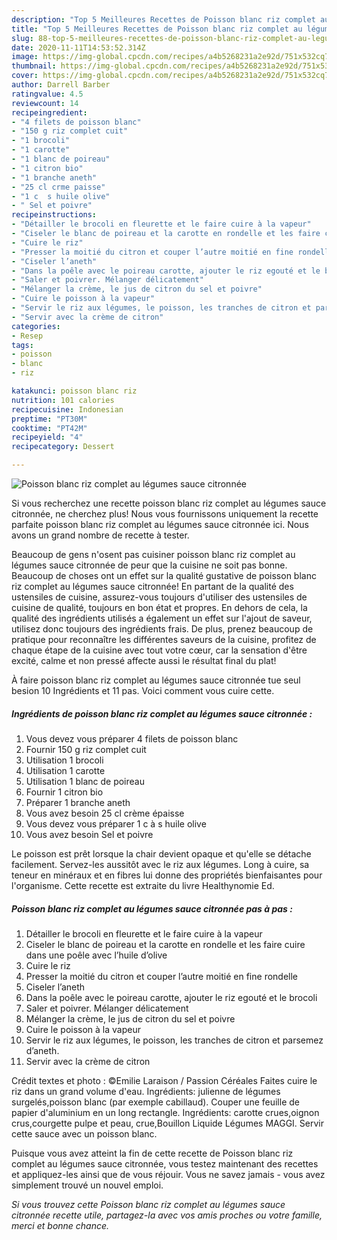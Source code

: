 ```yaml
---
description: "Top 5 Meilleures Recettes de Poisson blanc riz complet au légumes sauce citronnée"
title: "Top 5 Meilleures Recettes de Poisson blanc riz complet au légumes sauce citronnée"
slug: 88-top-5-meilleures-recettes-de-poisson-blanc-riz-complet-au-legumes-sauce-citronnee
date: 2020-11-11T14:53:52.314Z
image: https://img-global.cpcdn.com/recipes/a4b5268231a2e92d/751x532cq70/poisson-blanc-riz-complet-au-legumes-sauce-citronnee-photo-principale-de-la-recette.jpg
thumbnail: https://img-global.cpcdn.com/recipes/a4b5268231a2e92d/751x532cq70/poisson-blanc-riz-complet-au-legumes-sauce-citronnee-photo-principale-de-la-recette.jpg
cover: https://img-global.cpcdn.com/recipes/a4b5268231a2e92d/751x532cq70/poisson-blanc-riz-complet-au-legumes-sauce-citronnee-photo-principale-de-la-recette.jpg
author: Darrell Barber
ratingvalue: 4.5
reviewcount: 14
recipeingredient:
- "4 filets de poisson blanc"
- "150 g riz complet cuit"
- "1 brocoli"
- "1 carotte"
- "1 blanc de poireau"
- "1 citron bio"
- "1 branche aneth"
- "25 cl crme paisse"
- "1 c  s huile olive"
- " Sel et poivre"
recipeinstructions:
- "Détailler le brocoli en fleurette et le faire cuire à la vapeur"
- "Ciseler le blanc de poireau et la carotte en rondelle et les faire cuire dans une poêle avec l’huile d’olive"
- "Cuire le riz"
- "Presser la moitié du citron et couper l’autre moitié en fine rondelle"
- "Ciseler l’aneth"
- "Dans la poêle avec le poireau carotte, ajouter le riz egouté et le brocoli"
- "Saler et poivrer. Mélanger délicatement"
- "Mélanger la crème, le jus de citron du sel et poivre"
- "Cuire le poisson à la vapeur"
- "Servir le riz aux légumes, le poisson, les tranches de citron et parsemez d’aneth."
- "Servir avec la crème de citron"
categories:
- Resep
tags:
- poisson
- blanc
- riz

katakunci: poisson blanc riz 
nutrition: 101 calories
recipecuisine: Indonesian
preptime: "PT30M"
cooktime: "PT42M"
recipeyield: "4"
recipecategory: Dessert

---
```



![Poisson blanc riz complet au légumes sauce citronnée](https://img-global.cpcdn.com/recipes/a4b5268231a2e92d/751x532cq70/poisson-blanc-riz-complet-au-legumes-sauce-citronnee-photo-principale-de-la-recette.jpg)

Si vous recherchez une recette poisson blanc riz complet au légumes sauce citronnée, ne cherchez plus! Nous vous fournissons uniquement la recette parfaite poisson blanc riz complet au légumes sauce citronnée ici. Nous avons un grand nombre de recette à tester.

Beaucoup de gens n'osent pas cuisiner poisson blanc riz complet au légumes sauce citronnée de peur que la cuisine ne soit pas bonne. Beaucoup de choses ont un effet sur la qualité gustative de poisson blanc riz complet au légumes sauce citronnée! En partant de la qualité des ustensiles de cuisine, assurez-vous toujours d'utiliser des ustensiles de cuisine de qualité, toujours en bon état et propres. En dehors de cela, la qualité des ingrédients utilisés a également un effet sur l'ajout de saveur, utilisez donc toujours des ingrédients frais. De plus, prenez beaucoup de pratique pour reconnaître les différentes saveurs de la cuisine, profitez de chaque étape de la cuisine avec tout votre cœur, car la sensation d'être excité, calme et non pressé affecte aussi le résultat final du plat!

<!--inarticleads1-->

À faire poisson blanc riz complet au légumes sauce citronnée tue seul besion 10 Ingrédients et 11 pas. Voici comment vous cuire cette.

##### Ingrédients de poisson blanc riz complet au légumes sauce citronnée :

1. Vous devez vous préparer 4 filets de poisson blanc
1. Fournir 150 g riz complet cuit
1. Utilisation 1 brocoli
1. Utilisation 1 carotte
1. Utilisation 1 blanc de poireau
1. Fournir 1 citron bio
1. Préparer 1 branche aneth
1. Vous avez besoin 25 cl crème épaisse
1. Vous devez vous préparer 1 c à s huile olive
1. Vous avez besoin  Sel et poivre


Le poisson est prêt lorsque la chair devient opaque et qu&#39;elle se détache facilement. Servez-les aussitôt avec le riz aux légumes. Long à cuire, sa teneur en minéraux et en fibres lui donne des propriétés bienfaisantes pour l&#39;organisme. Cette recette est extraite du livre Healthynomie Ed. 

<!--inarticleads2-->

##### Poisson blanc riz complet au légumes sauce citronnée pas à pas :

1. Détailler le brocoli en fleurette et le faire cuire à la vapeur
1. Ciseler le blanc de poireau et la carotte en rondelle et les faire cuire dans une poêle avec l’huile d’olive
1. Cuire le riz
1. Presser la moitié du citron et couper l’autre moitié en fine rondelle
1. Ciseler l’aneth
1. Dans la poêle avec le poireau carotte, ajouter le riz egouté et le brocoli
1. Saler et poivrer. Mélanger délicatement
1. Mélanger la crème, le jus de citron du sel et poivre
1. Cuire le poisson à la vapeur
1. Servir le riz aux légumes, le poisson, les tranches de citron et parsemez d’aneth.
1. Servir avec la crème de citron


Crédit textes et photo : ©Emilie Laraison / Passion Céréales Faites cuire le riz dans un grand volume d&#39;eau. Ingrédients: julienne de légumes surgelés,poisson blanc (par exemple cabillaud). Couper une feuille de papier d&#39;aluminium en un long rectangle. Ingrédients: carotte crues,oignon crus,courgette pulpe et peau, crue,Bouillon Liquide Légumes MAGGI. Servir cette sauce avec un poisson blanc. 

<!--inarticleads1-->

<p>
Puisque vous avez atteint la fin de cette recette de Poisson blanc riz complet au légumes sauce citronnée, vous testez maintenant des recettes et appliquez-les ainsi que de vous réjouir. Vous ne savez jamais - vous avez simplement trouvé un nouvel emploi.
</p>

<p>
<i>Si vous trouvez cette Poisson blanc riz complet au légumes sauce citronnée recette utile, partagez-la avec vos amis proches ou votre famille, merci et bonne chance.</i>
</p>
